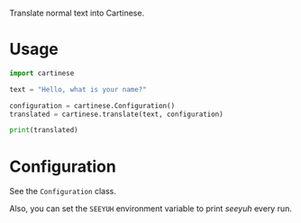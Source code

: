 Translate normal text into Cartinese.

# Usage

```python
import cartinese

text = "Hello, what is your name?"

configuration = cartinese.Configuration()
translated = cartinese.translate(text, configuration)

print(translated)
```

# Configuration

See the `Configuration` class.

Also, you can set the `SEEYUH` environment variable to print _seeyuh_ every run.

